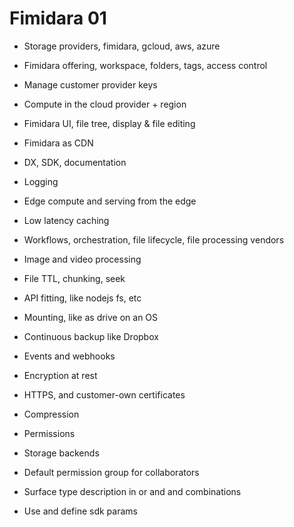 # Fimidara 01

- Storage providers, fimidara, gcloud, aws, azure
- Fimidara offering, workspace, folders, tags, access control
- Manage customer provider keys
- Compute in the cloud provider + region
- Fimidara UI, file tree, display & file editing
- Fimidara as CDN
- DX, SDK, documentation
- Logging
- Edge compute and serving from the edge
- Low latency caching
- Workflows, orchestration, file lifecycle, file processing vendors
- Image and video processing
- File TTL, chunking, seek
- API fitting, like nodejs fs, etc
- Mounting, like as drive on an OS
- Continuous backup like Dropbox
- Events and webhooks
- Encryption at rest
- HTTPS, and customer-own certificates
- Compression

- Permissions
- Storage backends
- Default permission group for collaborators
- Surface type description in or and and combinations
- Use and define sdk params
